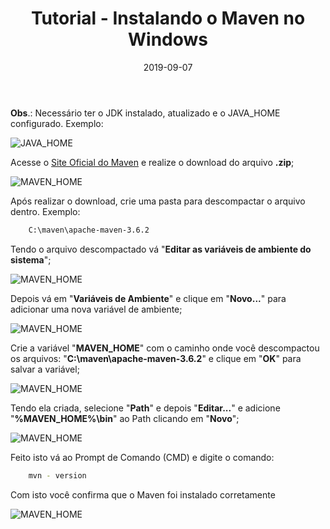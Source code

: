 ﻿---
date: 2019-09-07
title: "Tutorial - Instalando o Maven no Windows"
description: "Instalando o Apache Maven no Windows 10."
category: "maven"
image: '/assets/img/cover/cover2.png'
---

**Obs**.: Necessário ter o JDK instalado, atualizado e o JAVA_HOME configurado. Exemplo: 

<div class="averageSize">

![JAVA_HOME](/assets/img/java_home.png)

</div>

Acesse o <a href="http://maven.apache.org/download.cgi" target="_blank" rel="nofollow, noreferrer,noopener,external">Site Oficial do Maven</a> e realize o download do arquivo **.zip**;

<div class="averageSize">

![MAVEN_HOME](/assets/img/maven_1.png)

</div>

Após realizar o download, crie uma pasta para descompactar o arquivo dentro. Exemplo: 
```bash
    C:\maven\apache-maven-3.6.2
```
Tendo o arquivo descompactado vá "**Editar as variáveis de ambiente do sistema**";

<div class="averageSize">

![MAVEN_HOME](/assets/img/maven_2.png)

</div>

Depois vá em "**Variáveis de Ambiente**" e clique em "**Novo...**" para adicionar uma nova variável de ambiente;

<div class="averageSize">

![MAVEN_HOME](/assets/img/maven_3.png)

</div>

Crie a variável "**MAVEN_HOME**" com o caminho onde você descompactou os arquivos: "**C:\maven\apache-maven-3.6.2**" e clique em "**OK**" para salvar a variável;

<div class="averageSize">

![MAVEN_HOME](/assets/img/maven_4.png)

</div>

Tendo ela criada, selecione "**Path**" e depois "**Editar...**" e adicione "**%MAVEN_HOME%\bin**" ao Path clicando em "**Novo**";

<div class="averageSize">

![MAVEN_HOME](/assets/img/maven_5.png)

</div>

Feito isto vá ao Prompt de Comando (CMD) e digite o comando:
```bash
    mvn - version
```
Com isto você confirma que o Maven foi instalado corretamente

<div class="averageSize">

![MAVEN_HOME](/assets/img/maven_6.png)

</div>
